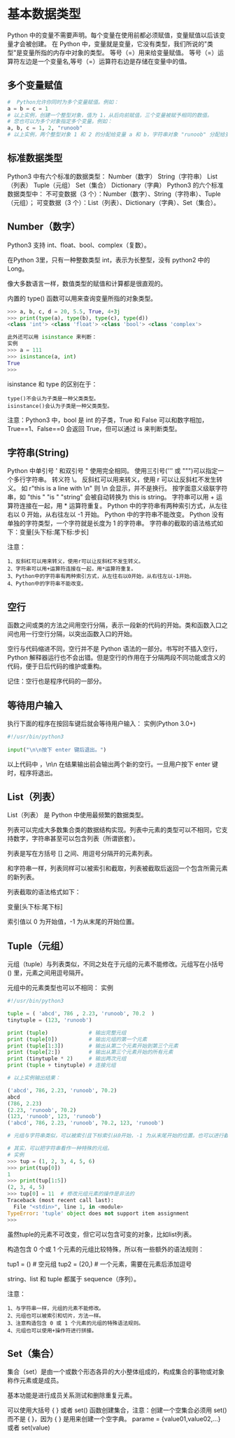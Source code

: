 # 基本数据类型
 Python 中的变量不需要声明。每个变量在使用前都必须赋值，变量赋值以后该变量才会被创建。
在 Python 中，变量就是变量，它没有类型，我们所说的"类型"是变量所指的内存中对象的类型。
等号（=）用来给变量赋值。
等号（=）运算符左边是一个变量名,等号（=）运算符右边是存储在变量中的值。

## 多个变量赋值
```python   
#  Python允许你同时为多个变量赋值。例如：
a = b = c = 1
# 以上实例，创建一个整型对象，值为 1，从后向前赋值，三个变量被赋予相同的数值。
# 您也可以为多个对象指定多个变量。例如：
a, b, c = 1, 2, "runoob"
# 以上实例，两个整型对象 1 和 2 的分配给变量 a 和 b，字符串对象 "runoob" 分配给变量 c。
```

## 标准数据类型
Python3 中有六个标准的数据类型：
    Number（数字）
    String（字符串）
    List（列表）
    Tuple（元组）
    Set（集合）
    Dictionary（字典）
Python3 的六个标准数据类型中：
    不可变数据（3 个）：Number（数字）、String（字符串）、Tuple（元组）；
    可变数据（3 个）：List（列表）、Dictionary（字典）、Set（集合）。 

## Number（数字）

Python3 支持 int、float、bool、complex（复数）。

在Python 3里，只有一种整数类型 int，表示为长整型，没有 python2 中的 Long。

像大多数语言一样，数值类型的赋值和计算都是很直观的。

内置的 type() 函数可以用来查询变量所指的对象类型。
```python
>>> a, b, c, d = 20, 5.5, True, 4+3j
>>> print(type(a), type(b), type(c), type(d))
<class 'int'> <class 'float'> <class 'bool'> <class 'complex'>

此外还可以用 isinstance 来判断：
实例
>>> a = 111
>>> isinstance(a, int)
True
>>>
```

isinstance 和 type 的区别在于：

    type()不会认为子类是一种父类类型。
    isinstance()会认为子类是一种父类类型。

注意：Python3 中，bool 是 int 的子类，True 和 False 可以和数字相加， True==1、False==0 会返回 True，但可以通过 is 来判断类型。

## 字符串(String)
Python 中单引号 ' 和双引号 " 使用完全相同。
使用三引号(''' 或 """)可以指定一个多行字符串。
转义符 \。
反斜杠可以用来转义，使用 r 可以让反斜杠不发生转义。 如 r"this is a line with \n" 则 \n 会显示，并不是换行。
按字面意义级联字符串，如 "this " "is " "string" 会被自动转换为 this is string。
字符串可以用 + 运算符连接在一起，用 * 运算符重复。
Python 中的字符串有两种索引方式，从左往右以 0 开始，从右往左以 -1 开始。
Python 中的字符串不能改变。
Python 没有单独的字符类型，一个字符就是长度为 1 的字符串。
字符串的截取的语法格式如下：变量[头下标:尾下标:步长]

 注意：

    1、反斜杠可以用来转义，使用r可以让反斜杠不发生转义。
    2、字符串可以用+运算符连接在一起，用*运算符重复。
    3、Python中的字符串有两种索引方式，从左往右以0开始，从右往左以-1开始。
    4、Python中的字符串不能改变。

## 空行
函数之间或类的方法之间用空行分隔，表示一段新的代码的开始。类和函数入口之间也用一行空行分隔，以突出函数入口的开始。

空行与代码缩进不同，空行并不是 Python 语法的一部分。书写时不插入空行，Python 解释器运行也不会出错。但是空行的作用在于分隔两段不同功能或含义的代码，便于日后代码的维护或重构。

记住：空行也是程序代码的一部分。

## 等待用户输入

执行下面的程序在按回车键后就会等待用户输入：
实例(Python 3.0+)
```python   
#!/usr/bin/python3
 
input("\n\n按下 enter 键后退出。")
```

以上代码中 ，\n\n 在结果输出前会输出两个新的空行。一旦用户按下 enter 键时，程序将退出。

## List（列表）

List（列表） 是 Python 中使用最频繁的数据类型。

列表可以完成大多数集合类的数据结构实现。列表中元素的类型可以不相同，它支持数字，字符串甚至可以包含列表（所谓嵌套）。

列表是写在方括号 [] 之间、用逗号分隔开的元素列表。

和字符串一样，列表同样可以被索引和截取，列表被截取后返回一个包含所需元素的新列表。

列表截取的语法格式如下：

变量[头下标:尾下标]

索引值以 0 为开始值，-1 为从末尾的开始位置。

## Tuple（元组）

元组（tuple）与列表类似，不同之处在于元组的元素不能修改。元组写在小括号 () 里，元素之间用逗号隔开。

元组中的元素类型也可以不相同：
实例
```python
#!/usr/bin/python3

tuple = ( 'abcd', 786 , 2.23, 'runoob', 70.2  )
tinytuple = (123, 'runoob')

print (tuple)             # 输出完整元组
print (tuple[0])          # 输出元组的第一个元素
print (tuple[1:3])        # 输出从第二个元素开始到第三个元素
print (tuple[2:])         # 输出从第三个元素开始的所有元素
print (tinytuple * 2)     # 输出两次元组
print (tuple + tinytuple) # 连接元组

# 以上实例输出结果：

('abcd', 786, 2.23, 'runoob', 70.2)
abcd
(786, 2.23)
(2.23, 'runoob', 70.2)
(123, 'runoob', 123, 'runoob')
('abcd', 786, 2.23, 'runoob', 70.2, 123, 'runoob')

# 元组与字符串类似，可以被索引且下标索引从0开始，-1 为从末尾开始的位置。也可以进行截取（看上面，这里不再赘述）。

# 其实，可以把字符串看作一种特殊的元组。
# 实例
>>> tup = (1, 2, 3, 4, 5, 6)
>>> print(tup[0])
1
>>> print(tup[1:5])
(2, 3, 4, 5)
>>> tup[0] = 11  # 修改元组元素的操作是非法的
Traceback (most recent call last):
  File "<stdin>", line 1, in <module>
TypeError: 'tuple' object does not support item assignment
>>>
```

虽然tuple的元素不可改变，但它可以包含可变的对象，比如list列表。

构造包含 0 个或 1 个元素的元组比较特殊，所以有一些额外的语法规则：

tup1 = ()    # 空元组
tup2 = (20,) # 一个元素，需要在元素后添加逗号

string、list 和 tuple 都属于 sequence（序列）。

注意：

    1、与字符串一样，元组的元素不能修改。
    2、元组也可以被索引和切片，方法一样。
    3、注意构造包含 0 或 1 个元素的元组的特殊语法规则。
    4、元组也可以使用+操作符进行拼接。

## Set（集合）

集合（set）是由一个或数个形态各异的大小整体组成的，构成集合的事物或对象称作元素或是成员。

基本功能是进行成员关系测试和删除重复元素。

可以使用大括号 { } 或者 set() 函数创建集合，注意：创建一个空集合必须用 set() 而不是 { }，因为 { } 是用来创建一个空字典。
parame = {value01,value02,...}
或者
set(value)